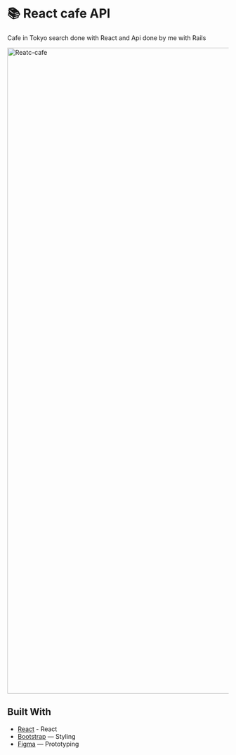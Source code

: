 # 📚 React cafe API

Cafe in Tokyo search done with React and Api done by me with Rails

<img width="1470" alt="Reatc-cafe" src="https://github.com/user-attachments/assets/618c631c-6364-499f-bc9d-1c48038edf48" />

## Built With
- [React](https://fr.react.dev/) - React 
- [Bootstrap](https://getbootstrap.com/) — Styling
- [Figma](https://www.figma.com) — Prototyping

